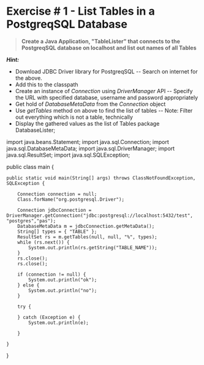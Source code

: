 # Exercise # 1 - List Tables in a PostgreqSQL Database

> **Create a Java Application, "TableLister" that connects to the PostgreqSQL database on localhost and list out names of all Tables**

***Hint:*** 
- Download JDBC Driver library for PostgreqSQL
-- Search on internet for the above.
- Add this to the classpath
- Create an instance of *Connection* using *DriverManager* API
-- Specify the URL with specified database, username and password appropriately
- Get hold of *DatabaseMetaData* from the *Connection* object
- Use *getTables* method on above to find the list of tables 
-- Note: Filter out everything which is not a table, technically
- Display the gathered values as the list of Tables
package DatabaseLister;

import java.beans.Statement;
import java.sql.Connection;
import java.sql.DatabaseMetaData;
import java.sql.DriverManager;
import java.sql.ResultSet;
import java.sql.SQLException;

public class main {

	public static void main(String[] args) throws ClassNotFoundException, SQLException {

		Connection connection = null;
		Class.forName("org.postgresql.Driver");
		
		Connection jdbcConnection = DriverManager.getConnection("jdbc:postgresql://localhost:5432/test", "postgres","pas");
		DatabaseMetaData m = jdbcConnection.getMetaData();
		String[] types = { "TABLE" };
		ResultSet rs = m.getTables(null, null, "%", types);
		while (rs.next()) {
			System.out.println(rs.getString("TABLE_NAME"));
		}
		rs.close();
		rs.close();

		if (connection != null) {
			System.out.println("ok");
		} else {
			System.out.println("no");
		}

		try {

		} catch (Exception e) {
			System.out.println(e);

		}

	}

}


